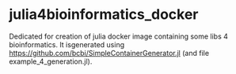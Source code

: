 # julia4bioinformatics_docker
Dedicated for creation of julia docker image containing some libs 4 bioinformatics.
It isgenerated using https://github.com/bcbi/SimpleContainerGenerator.jl (and file example_4_generation.jl).
